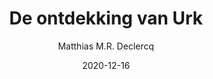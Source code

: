 ---
title: "De ontdekking van Urk"
author: "Matthias M.R. Declercq"
isbn: ""
isbn13: "9789022337653"
rating: "4"
publisher: "Manteau"
pages: "320"
publishYear: "2020"
read: "2020"
goodreads_id: "55606004"
language: "nl"
date: "2020-12-16"
---